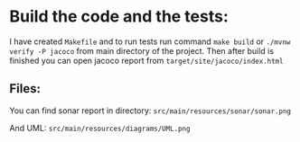 # Build the code and the tests:
I have created `Makefile` and to run tests run command `make build` or `./mvnw verify -P jacoco` from main directory of the project.
Then after build is finished you can open jacoco report from `target/site/jacoco/index.html`

## Files:

You can find sonar report in directory:
`src/main/resources/sonar/sonar.png`

And UML:
`src/main/resources/diagrams/UML.png`